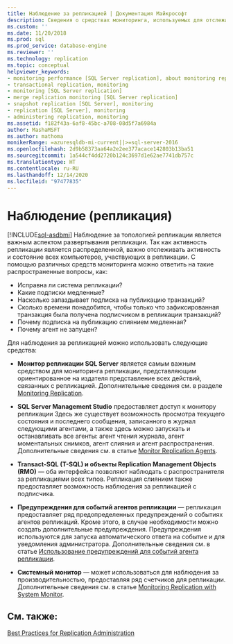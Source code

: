 ```yaml
---
title: Наблюдение за репликацией | Документация Майкрософт
description: Сведения о средствах мониторинга, используемых для отслеживания активности и состояния репликации в топологии репликации SQL Server.
ms.custom: ''
ms.date: 11/20/2018
ms.prod: sql
ms.prod_service: database-engine
ms.reviewer: ''
ms.technology: replication
ms.topic: conceptual
helpviewer_keywords:
- monitoring performance [SQL Server replication], about monitoring replication
- transactional replication, monitoring
- monitoring [SQL Server replication]
- merge replication monitoring [SQL Server replication]
- snapshot replication [SQL Server], monitoring
- replication [SQL Server], monitoring
- administering replication, monitoring
ms.assetid: f182f43a-6af8-45bc-a708-08d5f7a6984a
author: MashaMSFT
ms.author: mathoma
monikerRange: =azuresqldb-mi-current||>=sql-server-2016
ms.openlocfilehash: 2d9b58373aa64a2e2ee377acace142803b13ba51
ms.sourcegitcommit: 1a544cf4dd2720b124c3697d1e62ae7741db757c
ms.translationtype: HT
ms.contentlocale: ru-RU
ms.lasthandoff: 12/14/2020
ms.locfileid: "97477835"
---
```

# <a name="monitoring-replication"></a>Наблюдение (репликация)
[!INCLUDE[sql-asdbmi](../../../includes/applies-to-version/sql-asdbmi.md)]
  Наблюдение за топологией репликации является важным аспектом развертывания репликации. Так как активность репликации является распределенной, важно отслеживать активность и состояние всех компьютеров, участвующих в репликации. С помощью различных средств мониторинга можно ответить на такие распространенные вопросы, как: 

-   Исправна ли система репликации?
-   Какие подписки медленные?
-   Насколько запаздывает подписка на публикацию транзакций?
-   Сколько времени понадобится, чтобы только что зафиксированная транзакция была получена подписчиком в репликации транзакций?
-   Почему подписка на публикацию слиянием медленная?
-   Почему агент не запущен?  
  

Для наблюдения за репликацией можно использовать следующие средства:  
  
-   **Монитор репликации SQL Server** является самым важным средством для мониторинга репликации, представляющим ориентированное на издателя представление всех действий, связанных с репликацией. Дополнительные сведения см. в разделе [Monitoring Replication](../../../relational-databases/replication/monitor/monitor-performance-with-replication-monitor.md). 
-   **SQL Server Management Studio** предоставляет доступ к монитору репликации Здесь же существует возможность просмотра текущего состояния и последнего сообщения, записанного в журнал следующими агентами, а также здесь можно запускать и останавливать все агенты: агент чтения журнала, агент моментальных снимков, агент слияния и агент распространения. Дополнительные сведения см. в статье [Monitor Replication Agents](../../../relational-databases/replication/monitor/monitor-replication-agents.md).  
  
-   **Transact-SQL (T-SQL) и объекты Replication Management Objects (RMO)** — оба интерфейса позволяют наблюдать с распространителя за репликациями всех типов. Репликация слиянием также предоставляет возможность наблюдения за репликацией с подписчика.  
  
-   **Предупреждения для событий агентов репликации** — репликация предоставляет ряд предопределенных предупреждений о событиях агентов репликаций. Кроме этого, в случае необходимости можно создать дополнительные предупреждения. Предупреждения используются для запуска автоматического ответа на событие и для уведомления администратора. Дополнительные сведения см. в статье [Использование предупреждений для событий агента репликации](../../../relational-databases/replication/agents/use-alerts-for-replication-agent-events.md).  
  
-   **Системный монитор** — может использоваться для наблюдения за производительностью, предоставляя ряд счетчиков для репликации. Дополнительные сведения см. в статье [Monitoring Replication with System Monitor](../../../relational-databases/replication/monitor/monitoring-replication-with-system-monitor.md).  
  

## <a name="see-also"></a>См. также:  
 [Best Practices for Replication Administration](../../../relational-databases/replication/administration/best-practices-for-replication-administration.md)   

  
  
